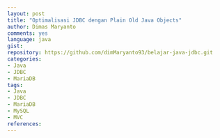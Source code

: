 ```yaml
---
layout: post
title: "Optimalisasi JDBC dengan Plain Old Java Objects"
author: Dimas Maryanto
comments: yes
language: java
gist:
repository: https://github.com/dimMaryanto93/belajar-java-jdbc.git
categories:
- Java
- JDBC
- MariaDB
tags:
- Java
- JDBC
- MariaDB
- MySQL
- MVC
references:
---
```

